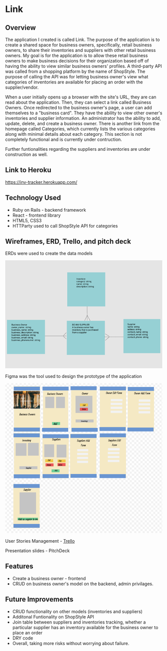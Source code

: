 # Link
 
## Overview

The application I created is called Link.  The purpose of the application is to create a shared space for business owners, specifically, retail business owners, to share their inventories and suppliers with other retail business owners.  My goal is for the application is to allow these retail business owners to make business decisions for their organization based off of having the ability to view similar business owners' profiles.  A third-party API was called from a shopping platform by the name of ShopStyle.  The purpose of calling the API was for letting business owner's view what categories of inventories are available for placing an order with the supplier/vendor.  

When a user initially opens up a browser with the site's URL, they are can read about the application.  Then, they can select a link called Business Owners.  Once redirected to the business owner's page, a user can add themselves to a "business card".  They have the ability to view other owner's inventories and supplier information.  An administrator has the ability to add, update, delete, and create a business owner.  There is another link from the homepage called Categories, which currently lists the various categories along with minimal details about each category.  This section is not completely functional and is currently under contruction.  

Further funtionalities regarding the suppliers and inventories are under construction as well.

## Link to Heroku

https://inv-tracker.herokuapp.com/


## Technology Used

* Ruby on Rails - backend framework
* React - frontend library
* HTML5, CSS3
* HTTParty used to call ShopStyle API for categories


## Wireframes, ERD, Trello, and pitch deck

ERDs were used to create the data models

![ERD](https://github.com/SupriyaY/inv_tracker/blob/master/Screen%20Shot%202018-03-01%20at%201.48.10%20AM.png)


Figma was the tool used to design the prototype of the application

![Wireframe](https://github.com/SupriyaY/inv_tracker/blob/master/Screen%20Shot%202018-03-01%20at%201.47.49%20AM.png)


User Stories Management - [Trello](https://trello.com/b/wCyE9Qn8/capstone)

Presentation slides - PitchDeck

## Features

* Create a business owner - frontend
* CRUD on business owner's model on the backend, admin privilages.

## Future Improvements

* CRUD functionality on other models (inventories and suppliers)
* Additonal Funtionality on ShopStyle API
* Join table between suppliers and inventories tracking, whether a particular supplier has an inventory available for the business owner to place an order
* DRY code
* Overall, taking more risks without worrying about failure.